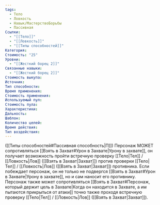 ```yaml
---
tags:
  - Тело
  - Ловкость
  - Навык/МастерствоБорьбы
  - Пассивная
Ссылки:
  - "[[Тело]]"
  - "[[Ловкость]]"
  - "[[Типы способностей]]"
Категория: 
Стоимость: "25"
Уровни:
  - "[[Жесткий борец 2]]"
Связанные навыки:
  - "[[Жесткий борец 2]]"
Стоимость выкупа:
Источник:
Тип способности:
Время применения:
Стоимость применения:
Используемый пул:
Стоимость пула:
Характеристики:
Дальность:
Шаблон:
Количество целей:
Время действия:
Тип воздействия:
---
```

([[Типы способностей#Пассивная способность|П]]) Персонаж МОЖЕТ сопротивляться [[Взять в Захват#Урон в Захвате|Урону в захвате]], он получает возможность пройти встречную проверку [[Тело|Тел]] / [[Ловкость|Лов]] ([[Взять в Захват|Захват]]) против проверки [[Тело|Тел]] / [[Ловкость|Лов]] ([[Взять в Захват|Захват]]) противника. Если побеждает персонаж,  он не только не подвергся [[Взять в Захват#Урон в Захвате|Урону в захвате]], но и сам наносит его противнику. Персонаж также может сопротивляться [[Взять в Захват#Персонаж, который держит цель в Захвате|Когда он находится в Захвате, а им пытаются прикрыться от атаки]] точно также проходя встречную проверку [[Тело|Тел]] / [[Ловкость|Лов]] ([[Взять в Захват|Захват]]).